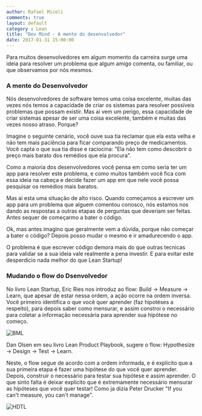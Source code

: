 ```yaml
---
author: Rafael Miceli
comments: true
layout: default 
category : Lean
title: "Dev Mind - A mente do desenvolvedor" 
date: 2017-01-31 15:00:00
---
```


Para muitos desenvolvedores em algum momento da carreira surge uma ideia para resolver um problema que algum amigo comenta, ou familiar, ou que observamos por nós mesmos.

### A mente do Desenvolvedor 

Nós desenvolvedores de software temos uma coisa excelente, muitas das vezes nós temos a capacidade de criar os sistemas para resolver possíveis problemas que possam existir. Mas ai vem um perigo, essa capacidade de criar sistemas apesar de ser uma coisa excelente, também e muitas das vezes nosso atraso. Porque? 

Imagine o seguinte cenário, você ouve sua tia reclamar que ela esta velha e não tem mais paciência para ficar comparando preço de medicamentos. Você capta o que sua tia disse e raciocina: "Ela não tem como descobrir o preço mais barato dos remédios que ela procura". 

Como a maioria dos desenvolvedores você pensa em como seria ter um app para resolver este problema, e como muitos também você fica com essa ideia na cabeça e decide fazer um app em que nele você possa pesquisar os remédios mais baratos. 

Mas ai esta uma situação de alto risco. Quando começamos a escrever um app para um problema que alguem comentou conosco, nós estamos nos dando as respostas a outras etapas de perguntas que deveriam ser feitas. Antes sequer de começarmo a bater o código.

Ok, mas antes imagino que geralmente vem a dúvida, porque não começar a bater o código? Depois posso mudar o mesmo e ir amadurecendo o app.

O problema é que escrever código demora mais do que outras tecnicas para validar se a sua ideia vale realmente a pena investir. E para evitar este desperdicio nada melhor do que Lean Startup! 

### Mudando o flow do Dsenvolvedor

No livro Lean Startup, Eric Ries nos introduz ao flow: Build -> Measure -> Learn, que apesar de estar nessa ordem,  a ação ocorre na ordem inversa. Você primeiro identifica o que você quer aprender (faz hipotéses a respeito), para depois saber como mensurar, e assim constroi o necessário para coletar a informação necessária para aprender sua hipótese no começo.

![BML](http://rafael-miceli.com.br/ico/Dev-Mind/B-M-L.png)

Dan Olsen em seu livro Lean Product Playbook, sugere o flow: Hypothesize -> Design -> Test -> Learn. 

Neste, o flow segue de acordo com a ordem informada, e é explicito que a sua primeira etapa é fazer uma hipótese do que você quer aprender. Depois, construir o necessário para testar sua hipótese e assim aprender. O que sinto falta é deixar explicito que é extremamente necessário mensurar as hipóteses que você quer testar! Como ja dizia Peter Drucker "If you can't measure, you can't manage".

![HDTL](http://rafael-miceli.com.br/ico/Dev-Mind/H-D-T-L.png)


